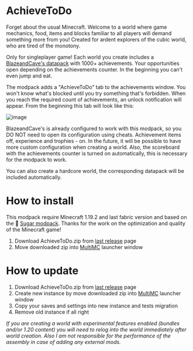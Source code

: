 # AchieveToDo

Forget about the usual Minecraft. Welcome to a world where game mechanics, food, items and blocks familiar to all players will demand something more from you! Created for ardent explorers of the cubic world, who are tired of the monotony.

Only for singleplayer game! Each world you create includes a [BlazeandCave's datapack](https://www.planetminecraft.com/data-pack/blazeandcave-s-advancements-pack-1-12/) with 1000+ achievements. Your opportunities open depending on the achievements counter. In the beginning you can't even jump and eat. 

The modpack adds a "AchieveToDo" tab to the achievements window. You won't know what's blocked until you try something that's forbidden. When you reach the required count of achievements, an unlock notification will appear. From the beginning this tab will look like this:

![image](https://user-images.githubusercontent.com/96978370/200839325-67781720-c128-49e4-b855-dfdf1d92e93c.png)

BlazeandCave's is already configured to work with this modpack, so you DO NOT need to open its configuration using cheats. Achievement items off, experience and trophies - on. In the future, it will be possible to have more custom configuration when creating a world. Also, the scoreboard with the achievements counter is turned on automatically, this is necessary for the modpack to work.

You can also create a hardcore world, the corresponding datapack will be included automatically.

# How to install
This modpack require Minecraft 1.19.2 and last fabric version and based on the 💜 [Sugar modpack](https://modrinth.com/modpack/sugar). Thanks for the work on the optimization and quality of the Minecraft game!
1. Download AchieveToDo.zip from [last release](https://github.com/diskree/AchieveToDo/releases/latest) page
2. Move downloaded zip into [MultiMC](https://multimc.org/#Download) launcher window

# How to update
1. Download AchieveToDo.zip from [last release](https://github.com/diskree/AchieveToDo/releases/latest) page
2. Create new instance by move downloaded zip into [MultiMC](https://multimc.org/#Download) launcher window
3. Copy your saves and settings into new instance and tests migration
4. Remove old instance if all right

*If you are creating a world with experimental features enabled (bundles and/or 1.20 content) you will need to relog into the world immediately after world creation. Also I am not responsible for the performance of the assembly in case of adding any external mods.*

